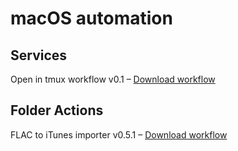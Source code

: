 # macOS automation

## Services

Open in tmux workflow v0.1 – [Download workflow](https://github.com/glushchenko/macos-automation/releases/download/latest/open.in.tmux.v0.1.zip)

## Folder Actions

FLAC to iTunes importer v0.5.1 – [Download workflow](https://github.com/glushchenko/macos-automation/releases/download/latest/flac.to.itunes.importer.v0.5.1.zip)